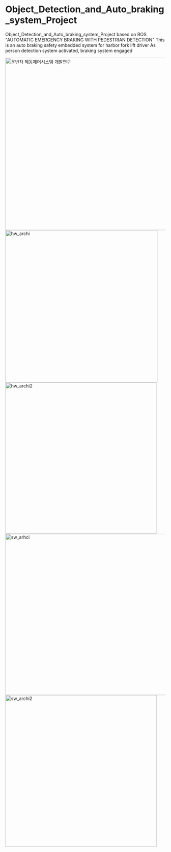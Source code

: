 # Object_Detection_and_Auto_braking_system_Project
Object_Detection_and_Auto_braking_system_Project based on ROS
"AUTOMATIC EMERGENCY BRAKING WITH PEDESTRIAN DETECTION"
This is an auto braking safety embedded system for harbor fork lift driver
As person detection system activated, braking system engaged

<img width="541" alt="운반차 제동제어시스템 개발연구" src="https://user-images.githubusercontent.com/95605860/160735403-4b5d7a05-498b-4025-9020-3d22caa53349.png">
<img width="478" alt="hw_archi" src="https://user-images.githubusercontent.com/95605860/160735418-1200d418-3415-4cac-9abe-b02818c9f6f2.png">
<img width="475" alt="hw_archi2" src="https://user-images.githubusercontent.com/95605860/160735422-361f43ff-dad9-49b9-8c49-101a8f1b65e6.png">
<img width="506" alt="sw_arhci" src="https://user-images.githubusercontent.com/95605860/160735428-2826a50d-a7c4-4763-95d1-1fef1be843dc.png">
<img width="476" alt="sw_archi2" src="https://user-images.githubusercontent.com/95605860/160735432-3cfc1d4e-f6a8-4017-b219-67bbe32332b0.png">

